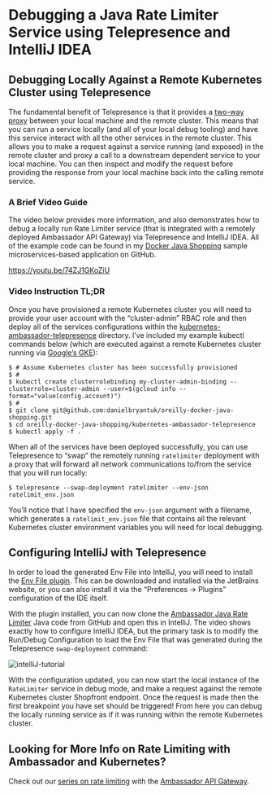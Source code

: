 # Debugging a Java Rate Limiter Service using Telepresence and IntelliJ IDEA

## Debugging Locally Against a Remote Kubernetes Cluster using Telepresence

The fundamental benefit of Telepresence is that it provides a [two-way proxy](https://www.telepresence.io/discussion/why-telepresence#a-fast-development-cycle-with-telepresence) between your local machine and the remote cluster. This means that you can run a service locally (and all of your local debug tooling) and have this service interact with all the other services in the remote cluster. This allows you to make a request against a service running (and exposed) in the remote cluster and proxy a call to a downstream dependent service to your local machine. You can then inspect and modify the request before providing the response from your local machine back into the calling remote service.

### A Brief Video Guide

The video below provides more information, and also demonstrates how to debug a locally run Rate Limiter service (that is integrated with a remotely deployed Ambassador API Gateway) via Telepresence and IntelliJ IDEA. All of the example code can be found in my [Docker Java Shopping](https://github.com/danielbryantuk/oreilly-docker-java-shopping) sample microservices-based application on GitHub.

https://youtu.be/74ZJ1GKoZiU

### Video Instruction TL;DR

Once you have provisioned a remote Kubernetes cluster you will need to provide your user account with the “cluster-admin” RBAC role and then deploy all of the services configurations within the [kubernetes-ambassador-telepresence](https://github.com/danielbryantuk/oreilly-docker-java-shopping/tree/master/kubernetes-ambassador-telepresence) directory. I’ve included my example kubectl commands below (which are executed against a remote Kubernetes cluster running via [Google’s GKE](https://cloud.google.com/kubernetes-engine/)):

```
$ # Assume Kubernetes cluster has been successfully provisioned
$ #
$ kubectl create clusterrolebinding my-cluster-admin-binding --clusterrole=cluster-admin --user=$(gcloud info --format="value(config.account)")
$ #
$ git clone git@github.com:danielbryantuk/oreilly-docker-java-shopping.git
$ cd oreilly-docker-java-shopping/kubernetes-ambassador-telepresence
$ kubectl apply -f .
```

When all of the services have been deployed successfully, you can use Telepresence to “swap” the remotely running `ratelimiter` deployment with a proxy that will forward all network communications to/from the service that you will run locally:

```
$ telepresence --swap-deployment ratelimiter --env-json ratelimit_env.json
```

You’ll notice that I have specified the `env-json` argument with a filename, which generates a `ratelimit_env.json` file that contains all the relevant Kubernetes cluster environment variables you will need for local debugging.

## Configuring IntelliJ with Telepresence

In order to load the generated Env File into IntelliJ, you will need to install the [Env File plugin](https://plugins.jetbrains.com/plugin/7861-env-file). This can be downloaded and installed via the JetBrains website, or you can also install it via the “Preferences -> Plugins” configuration of the IDE itself.

With the plugin installed, you can now clone the [Ambassador Java Rate Limiter](https://github.com/danielbryantuk/ambassador-java-rate-limiter) Java code from GitHub and open this in IntelliJ. The video shows exactly how to configure IntelliJ IDEA, but the primary task is to modify the Run/Debug Configuration to load the Env File that was generated during the Telepresence `swap-deployment` command:

![intelliJ-tutorial](https://www.datawire.io/wp-content/uploads/2018/07/intelliJ-tutorial.png)

With the configuration updated, you can now start the local instance of the `RateLimiter` service in debug mode, and make a request against the remote Kubernetes cluster Shopfront endpoint. Once the request is made then the first breakpoint you have set should be triggered! From here you can debug the locally running service as if it was running within the remote Kubernetes cluster.

## Looking for More Info on Rate Limiting with Ambassador and Kubernetes?

Check out our [series on rate limiting](https://blog.getambassador.io/tagged/rate-limit-series) with the [Ambassador API Gateway](https://www.getambassador.io/).
